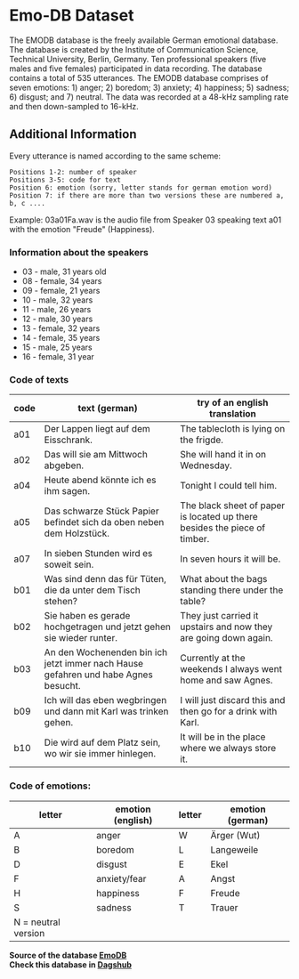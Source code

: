 # Emo-DB Dataset

The EMODB database is the freely available German emotional database. The database is created by the Institute of Communication Science, Technical University, Berlin, Germany. Ten professional speakers (five males and five females) participated in data recording. The database contains a total of 535 utterances. The EMODB database comprises of seven emotions: 1) anger; 2) boredom; 3) anxiety; 4) happiness; 5) sadness; 6) disgust; and 7) neutral. The data was recorded at a 48-kHz sampling rate and then down-sampled to 16-kHz.

## Additional Information
Every utterance is named according to the same scheme:

    Positions 1-2: number of speaker
    Positions 3-5: code for text
    Position 6: emotion (sorry, letter stands for german emotion word)
    Position 7: if there are more than two versions these are numbered a, b, c .... 

Example: 03a01Fa.wav is the audio file from Speaker 03 speaking text a01 with the emotion "Freude" (Happiness).

### Information about the speakers

   * 03 - male, 31 years old
   * 08 - female, 34 years
   * 09 - female, 21 years
   * 10 - male, 32 years
   * 11 - male, 26 years
   * 12 - male, 30 years
   * 13 - female, 32 years
   * 14 - female, 35 years
   * 15 - male, 25 years
   * 16 - female, 31 year

### Code of texts



| code | text (german) | try of an english translation |
| -------- | -------- | -------- |
|a01	|Der Lappen liegt auf dem Eisschrank.	|The tablecloth is lying on the frigde.|
|a02	|Das will sie am Mittwoch abgeben.	|She will hand it in on Wednesday.|
|a04	|Heute abend könnte ich es ihm sagen.	|Tonight I could tell him.|
|a05	|Das schwarze Stück Papier befindet sich da oben neben dem Holzstück.	|The black sheet of paper is located up there besides the piece of timber.|
|a07	|In sieben Stunden wird es soweit sein.	|In seven hours it will be.|
|b01	|Was sind denn das für Tüten, die da unter dem Tisch stehen?	|What about the bags standing there under the table?|
|b02	|Sie haben es gerade hochgetragen und jetzt gehen sie wieder runter.	|They just carried it upstairs and now they are going down again.|
|b03	|An den Wochenenden bin ich jetzt immer nach Hause gefahren und habe Agnes besucht.	|Currently at the weekends I always went home and saw Agnes.|
|b09	|Ich will das eben wegbringen und dann mit Karl was trinken gehen.	|I will just discard this and then go for a drink with Karl.|
|b10	|Die wird auf dem Platz sein, wo wir sie immer hinlegen.	|It will be in the place where we always store it.|

### Code of emotions:

|letter	|emotion (english)	|letter	|emotion (german)|
| -------- | -------- | -------- | -------- |
|A	|anger	|W	|Ärger (Wut)|
|B	|boredom	|L	|Langeweile|
|D	|disgust	|E	|Ekel|
|F	|anxiety/fear	|A	|Angst|
|H	|happiness	|F	|Freude|
|S	|sadness	|T	|Trauer|
|N = neutral version|

**Source of the database [EmoDB](http://emodb.bilderbar.info/index-1280.html)**  
**Check this database in [Dagshub](https://dagshub.com/kinkusuma/emo-db)**
